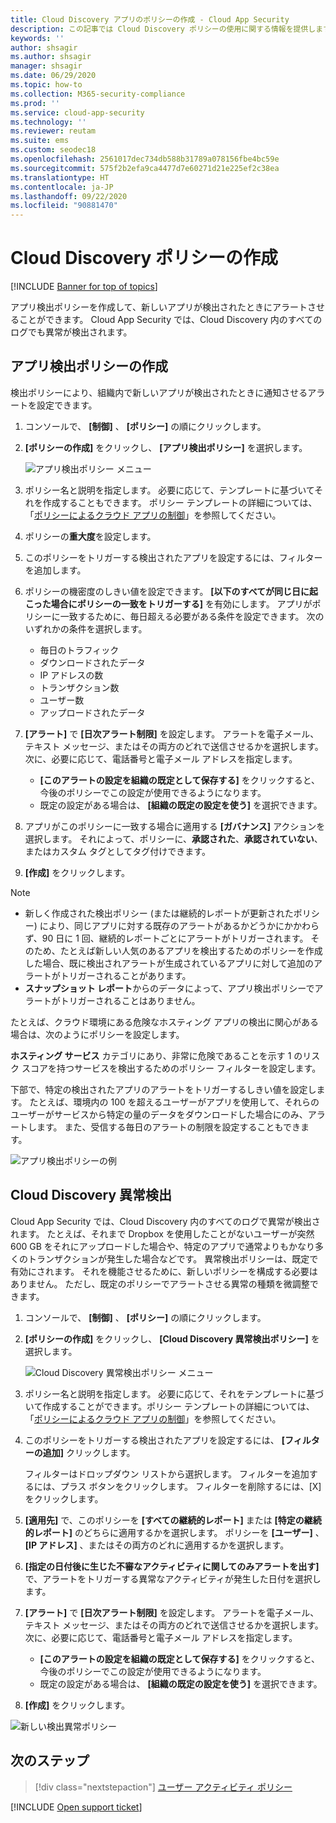```yaml
---
title: Cloud Discovery アプリのポリシーの作成 - Cloud App Security
description: この記事では Cloud Discovery ポリシーの使用に関する情報を提供します。
keywords: ''
author: shsagir
ms.author: shsagir
manager: shsagir
ms.date: 06/29/2020
ms.topic: how-to
ms.collection: M365-security-compliance
ms.prod: ''
ms.service: cloud-app-security
ms.technology: ''
ms.reviewer: reutam
ms.suite: ems
ms.custom: seodec18
ms.openlocfilehash: 2561017dec734db588b31789a078156fbe4bc59e
ms.sourcegitcommit: 575f2b2efa9ca4477d7e60271d21e225ef2c38ea
ms.translationtype: HT
ms.contentlocale: ja-JP
ms.lasthandoff: 09/22/2020
ms.locfileid: "90881470"
---
```

# <a name="create-cloud-discovery-policies"></a>Cloud Discovery ポリシーの作成

[!INCLUDE [Banner for top of topics](includes/banner.md)]

アプリ検出ポリシーを作成して、新しいアプリが検出されたときにアラートさせることができます。 Cloud App Security では、Cloud Discovery 内のすべてのログでも異常が検出されます。

## <a name="creating-an-app-discovery-policy"></a>アプリ検出ポリシーの作成

検出ポリシーにより、組織内で新しいアプリが検出されたときに通知させるアラートを設定できます。

1. コンソールで、 **[制御]** 、 **[ポリシー]** の順にクリックします。

2. **[ポリシーの作成]** をクリックし、 **[アプリ検出ポリシー]** を選択します。

    ![アプリ検出ポリシー メニュー](media/app-discovery-policy-menu.png "アプリ検出ポリシー メニュー")

3. ポリシー名と説明を指定します。 必要に応じて、テンプレートに基づいてそれを作成することもできます。 ポリシー テンプレートの詳細については、「[ポリシーによるクラウド アプリの制御](control-cloud-apps-with-policies.md)」を参照してください。

4. ポリシーの**重大度**を設定します。

5. このポリシーをトリガーする検出されたアプリを設定するには、フィルターを追加します。

6. ポリシーの機密度のしきい値を設定できます。 **[以下のすべてが同じ日に起こった場合にポリシーの一致をトリガーする]** を有効にします。 アプリがポリシーに一致するために、毎日超える必要がある条件を設定できます。 次のいずれかの条件を選択します。
    - 毎日のトラフィック
    - ダウンロードされたデータ
    - IP アドレスの数
    - トランザクション数
    - ユーザー数
    - アップロードされたデータ

7. **[アラート]** で **[日次アラート制限]** を設定します。 アラートを電子メール、テキスト メッセージ、またはその両方のどれで送信させるかを選択します。 次に、必要に応じて、電話番号と電子メール アドレスを指定します。
    - **[このアラートの設定を組織の既定として保存する]** をクリックすると、今後のポリシーでこの設定が使用できるようになります。
    - 既定の設定がある場合は、 **[組織の既定の設定を使う]** を選択できます。

8. アプリがこのポリシーに一致する場合に適用する **[ガバナンス]** アクションを選択します。 それによって、ポリシーに、**承認された**、**承認されていない**、またはカスタム タグとしてタグ付けできます。

9. **[作成]** をクリックします。

> [!NOTE]
>
> - 新しく作成された検出ポリシー (または継続的レポートが更新されたポリシー) により、同じアプリに対する既存のアラートがあるかどうかにかかわらず、90 日に 1 回、継続的レポートごとにアラートがトリガーされます。 そのため、たとえば新しい人気のあるアプリを検出するためのポリシーを作成した場合、既に検出されアラートが生成されているアプリに対して追加のアラートがトリガーされることがあります。
> - **スナップショット レポート**からのデータによって、アプリ検出ポリシーでアラートがトリガーされることはありません。

たとえば、クラウド環境にある危険なホスティング アプリの検出に関心がある場合は、次のようにポリシーを設定します。

**ホスティング サービス** カテゴリにあり、非常に危険であることを示す 1 のリスク スコアを持つサービスを検出するためのポリシー フィルターを設定します。

下部で、特定の検出されたアプリのアラートをトリガーするしきい値を設定します。 たとえば、環境内の 100 を超えるユーザーがアプリを使用して、それらのユーザーがサービスから特定の量のデータをダウンロードした場合にのみ、アラートします。 また、受信する毎日のアラートの制限を設定することもできます。

![アプリ検出ポリシーの例](media/app-discovery-policy-example.png "アプリ検出ポリシーの例")

## <a name="cloud-discovery-anomaly-detection"></a>Cloud Discovery 異常検出

Cloud App Security では、Cloud Discovery 内のすべてのログで異常が検出されます。 たとえば、それまで Dropbox を使用したことがないユーザーが突然 600 GB をそれにアップロードした場合や、特定のアプリで通常よりもかなり多くのトランザクションが発生した場合などです。 異常検出ポリシーは、既定で有効にされます。 それを機能させるために、新しいポリシーを構成する必要はありません。 ただし、既定のポリシーでアラートさせる異常の種類を微調整できます。

1. コンソールで、 **[制御]** 、 **[ポリシー]** の順にクリックします。

2. **[ポリシーの作成]** をクリックし、 **[Cloud Discovery 異常検出ポリシー]** を選択します。

    ![Cloud Discovery 異常検出ポリシー メニュー](media/cloud-discovery-anomaly-detection-policy-menu.png "Cloud Discovery 異常検出ポリシー メニュー")

3. ポリシー名と説明を指定します。 必要に応じて、それをテンプレートに基づいて作成することができます。ポリシー テンプレートの詳細については、「[ポリシーによるクラウド アプリの制御](control-cloud-apps-with-policies.md)」を参照してください。

4. このポリシーをトリガーする検出されたアプリを設定するには、 **[フィルターの追加]** クリックします。

    フィルターはドロップダウン リストから選択します。 フィルターを追加するには、プラス ボタンをクリックします。 フィルターを削除するには、[X] をクリックします。

5. **[適用先]** で、このポリシーを **[すべての継続的レポート]** または **[特定の継続的レポート]** のどちらに適用するかを選択します。 ポリシーを **[ユーザー]** 、 **[IP アドレス]** 、またはその両方のどれに適用するかを選択します。

6. **[指定の日付後に生じた不審なアクティビティに関してのみアラートを出す]** で、アラートをトリガーする異常なアクティビティが発生した日付を選択します。

7. **[アラート]** で **[日次アラート制限]** を設定します。 アラートを電子メール、テキスト メッセージ、またはその両方のどれで送信させるかを選択します。 次に、必要に応じて、電話番号と電子メール アドレスを指定します。
    - **[このアラートの設定を組織の既定として保存する]** をクリックすると、今後のポリシーでこの設定が使用できるようになります。
    - 既定の設定がある場合は、 **[組織の既定の設定を使う]** を選択できます。

8. **[作成]** をクリックします。

![新しい検出異常ポリシー](media/new-discovery-anomaly-policy.png "新しい検出異常ポリシー")

## <a name="next-steps"></a>次のステップ

> [!div class="nextstepaction"]
> [ユーザー アクティビティ ポリシー](user-activity-policies.md)

[!INCLUDE [Open support ticket](includes/support.md)]
